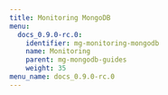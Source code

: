 ```yaml
---
title: Monitoring MongoDB
menu:
  docs_0.9.0-rc.0:
    identifier: mg-monitoring-mongodb
    name: Monitoring
    parent: mg-mongodb-guides
    weight: 35
menu_name: docs_0.9.0-rc.0
---
```


